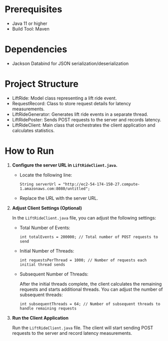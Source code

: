 # Prerequisites
- Java 11 or higher
- Build Tool: Maven

# Dependencies
- Jackson Databind for JSON serialization/deserialization

# Project Structure
- LiftRide: Model class representing a lift ride event.
- RequestRecord: Class to store request details for latency measurements.
- LiftRideGenerator: Generates lift ride events in a separate thread.
- LiftRidePoster: Sends POST requests to the server and records latency.
- LiftRideClient: Main class that orchestrates the client application and calculates statistics.

# How to Run
1. **Configure the server URL in `LiftRideClient.java`.**
   - Locate the following line:
   
     `String serverUrl = "http://ec2-54-174-150-27.compute-1.amazonaws.com:8080/untitled";`
   - Replace the URL with the server URL.
2. **Adjust Client Settings (Optional)**

    In the `LiftRideClient.java` file, you can adjust the following settings:
    - Total Number of Events:
   
      `int totalEvents = 200000; // Total number of POST requests to send`
    - Initial Number of Threads:

      `int requestsPerThread = 1000; // Number of requests each initial thread sends`
    - Subsequent Number of Threads:

      After the initial threads complete, the client calculates the remaining requests and starts additional threads. You can adjust the number of subsequent threads:

      `int subsequentThreads = 64; // Number of subsequent threads to handle remaining requests`
3. **Run the Client Application**

    Run the `LiftRideClient.java` file. The client will start sending POST requests to the server and record latency measurements.